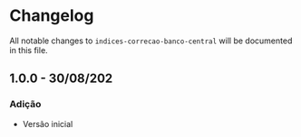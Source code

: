 # Changelog

All notable changes to `indices-correcao-banco-central` will be documented in this file.

## 1.0.0 - 30/08/202
### Adição
- Versão inicial
